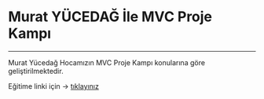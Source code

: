 # Murat YÜCEDAĞ İle MVC Proje Kampı
<hr>
Murat Yücedağ Hocamızın MVC Proje Kampı konularına göre geliştirilmektedir.
<br>

Eğitime linki için -> [tıklayınız](https://www.youtube.com/playlist?list=PLKnjBHu2xXNNQJehhCg--CzQQMHXTsFAb)
<br>
